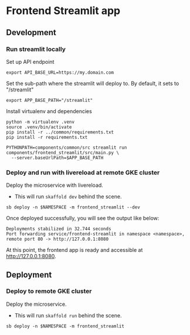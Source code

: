 # Frontend Streamlit app

## Development

### Run streamlit locally

Set up API endpoint

```
export API_BASE_URL=https://my.domain.com
```

Set the sub-path where the streamlit will deploy to. By default, it sets to "/streamlit"

```
export APP_BASE_PATH="/streamlit"
```

Install virtualenv and dependencies
```
python -m virtualenv .venv
source .venv/bin/activate
pip install -r ../common/requirements.txt
pip install -r requirements.txt
```

```
PYTHONPATH=components/common/src streamlit run components/frontend_streamlit/src/main.py \
  --server.baseUrlPath=$APP_BASE_PATH
```

### Deploy and run with livereload at remote GKE cluster

Deploy the microservice with livereload.
- This will run `skaffold dev` behind the scene.

```
sb deploy -n $NAMESPACE -m frontend_streamlit --dev
```

Once deployed successfully, you will see the output like below:
```
Deployments stabilized in 32.744 seconds
Port forwarding service/frontend-streamlit in namespace <namespace>, remote port 80 -> http://127.0.0.1:8080
```

At this point, the frontend app is ready and accessible at http://127.0.0.1:8080.

## Deployment

### Deploy to remote GKE cluster

Deploy the microservice.
- This will run `skaffold run` behind the scene.

```
sb deploy -n $NAMESPACE -m frontend_streamlit
```
